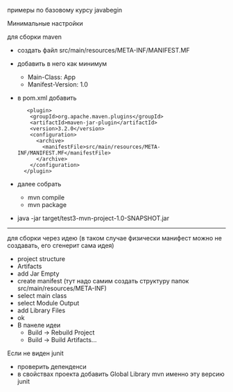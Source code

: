 примеры по базовому курсу javabegin

Минимальные настройки

для сборки maven
- создать файл src/main/resources/META-INF/MANIFEST.MF
- добавить в него как минимум
  - Main-Class: App
  - Manifest-Version: 1.0
- в pom.xml добавить
 
         <plugin>
          <groupId>org.apache.maven.plugins</groupId>
          <artifactId>maven-jar-plugin</artifactId>
          <version>3.2.0</version>
          <configuration>
            <archive>
              <manifestFile>src/main/resources/META-INF/MANIFEST.MF</manifestFile>
            </archive>
          </configuration>
        </plugin>
  
- далее собрать 
  - mvn compile
  - mvn package

- java -jar target/test3-mvn-project-1.0-SNAPSHOT.jar

*****
для сборки через идею
(в таком случае физически манифест можно не создавать, его сгенерит сама идея)

- project structure
- Artifacts
- add Jar Empty
- create manifest (тут надо самим создать структуру папок src/main/resources/META-INF)
- select main class
- select Module Output
- add Library Files
- ok
- В панеле идеи 
    - Build -> Rebuild Project
    - Build -> Build Artifacts...
  
Если не виден junit
- проверить депенденси
- в свойствах проекта добавить Global Library mvn именно эту версию junit
 

